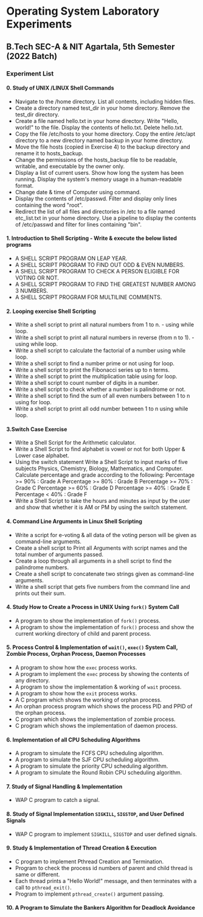 # Operating System Laboratory Experiments

## B.Tech SEC-A & NIT Agartala, 5th Semester (2022 Batch)

### Experiment List

#### 0. Study of UNIX /LINUX  Shell Commands
- Navigate to the /home directory. List all contents, including hidden files.
- Create a directory named test_dir in your home directory. Remove the test_dir directory.
- Create a file named hello.txt in your home directory. Write "Hello, world!" to the file. Display the contents of hello.txt. Delete hello.txt.
- Copy the file /etc/hosts to your home directory. Copy the entire /etc/apt directory to a new directory named backup in your home directory.
- Move the file hosts (copied in Exercise 4) to the backup directory and rename it to hosts_backup.
- Change the permissions of the hosts_backup file to be readable, writable, and executable by the owner only.
- Display a list of current users. Show how long the system has been running. Display the system's memory usage in a human-readable format.
- Change date & time of Computer using command.
- Display the contents of /etc/passwd. Filter and display only lines containing the word "root".
- Redirect the list of all files and directories in /etc to a file named etc_list.txt in your home directory. Use a pipeline to display the contents of /etc/passwd and filter for lines containing "bin".

#### 1. Introduction to Shell Scripting - Write & execute  the below listed programs
- A SHELL SCRIPT PROGRAM ON LEAP YEAR.
- A SHELL SCRIPT PROGRAM TO FIND OUT ODD & EVEN NUMBERS.
- A SHELL SCRIPT PROGRAM TO CHECK A PERSON ELIGIBLE FOR VOTING OR NOT.
- A SHELL SCRIPT PROGRAM TO FIND THE GREATEST NUMBER AMONG 3 NUMBERS.
- A SHELL SCRIPT PROGRAM FOR MULTILINE COMMENTS.

#### 2. Looping exercise Shell Scripting 
- Write a shell script to print all natural numbers from 1 to n. - using while loop.
- Write a shell script to print all natural numbers in reverse (from n to 1). - using while loop.
- Write a shell script to calculate the factorial of a number using while loop.
- Write a  shell script to find a number prime or not using for loop.
- Write a shell script to print the Fibonacci series up to n terms.
- Write a  shell script to print the multiplication table using for loop.
- Write a shell script to count number of digits in a number.
- Write a shell script to check whether a number is palindrome or not.
- Write a  shell script to find the sum of all even numbers between 1 to n using for loop.
- Write a shell script to print all odd number between 1 to n using while loop.

#### 3.Switch Case Exercise
- Write a Shell Script for the Arithmetic calculator.
- Write a Shell Script to find alphabet is vowel or not for both Upper & Lower case  alphabet.
- Using the switch statement  Write a Shell Script to input marks of five subjects Physics, Chemistry, Biology, Mathematics, and Computer. Calculate percentage and grade according to the following:
Percentage >= 90% : Grade A
Percentage >= 80% : Grade B
Percentage >= 70% : Grade C
Percentage >= 60% : Grade D
Percentage >= 40% : Grade E
Percentage < 40% : Grade F
- Write a Shell Script to take the hours and minutes as input by the user and show that whether it is AM or PM by using the switch statement.

#### 4. Command Line Arguments in Linux Shell Scripting
- Write a script for e-voting & all data of the voting person will be given as command-line arguments.
- Create a shell script to Print all Arguments with script names and the total number of arguments passed.
- Create a loop through all arguments in a shell script to find the palindrome numbers. 
- Create a shell script to concatenate two strings given as command-line arguments.
- Write a shell script that gets five numbers from the command line and prints out their sum.

#### 4. Study How to Create a Process in UNIX Using `fork()` System Call
- A program to show the implementation of `fork()` process.
- A program to show the implementation of `fork()` process and show the current working directory of child and parent process.

#### 5. Process Control & Implementation of `wait()`, `exec()` System Call, Zombie Process, Orphan Process, Daemon Processes
- A program to show how the `exec` process works.
- A program to implement the `exec` process by showing the contents of any directory.
- A program to show the implementation & working of `wait` process.
- A program to show how the `exit` process works.
- A C program which shows the working of orphan process.
- An orphan process program which shows the process PID and PPID of the orphan process.
- C program which shows the implementation of zombie process.
- C program which shows the implementation of daemon process.

#### 6. Implementation of all CPU Scheduling Algorithms
- A program to simulate the FCFS CPU scheduling algorithm.
- A program to simulate the SJF CPU scheduling algorithm.
- A program to simulate the priority CPU scheduling algorithm.
- A program to simulate the Round Robin CPU scheduling algorithm.

#### 7. Study of Signal Handling & Implementation
- WAP C program to catch a signal.

#### 8. Study of Signal Implementation `SIGKILL`, `SIGSTOP`, and User Defined Signals
- WAP C program to implement `SIGKILL`, `SIGSTOP` and user defined signals.

#### 9. Study & Implementation of Thread Creation & Execution
- C program to implement Pthread Creation and Termination.
- Program to check the process id numbers of parent and child thread is same or different.
- Each thread prints a "Hello World!" message, and then terminates with a call to `pthread_exit()`.
- Program to implement `pthread_create()` argument passing.

#### 10. A Program to Simulate the Bankers Algorithm for Deadlock Avoidance
